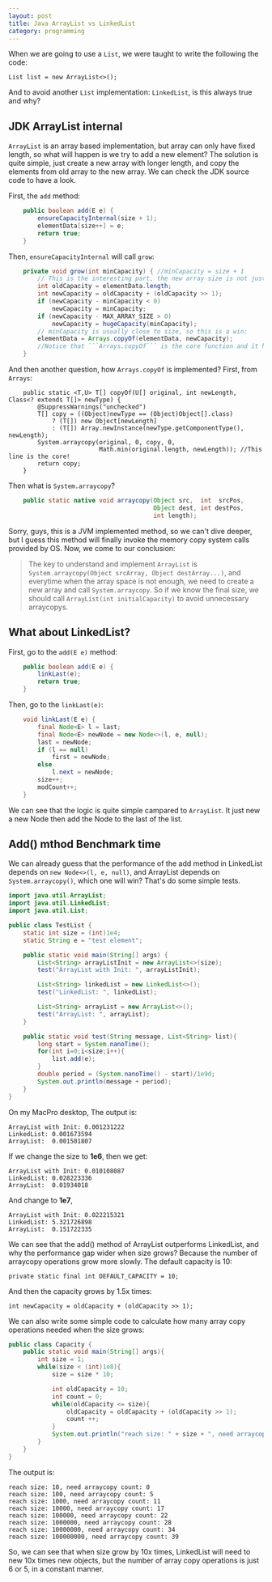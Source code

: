 ```yaml
---
layout: post
title: Java ArrayList vs LinkedList
category: programming
---
```

When we are going to use a ```List```, we were taught to write the following the code:
```
List list = new ArrayList<>();
```
And to avoid another ```List``` implementation: ```LinkedList```, is this always true and why?

## JDK ArrayList internal
```ArrayList``` is an array based implementation, but array can only have fixed length, so what will happen is we try to add a new element? The solution is quite simple, just create a new array with longer length, and copy the elements from old array to the new array. We can check the JDK source code to have a look.

First, the ```add``` method:
```java
    public boolean add(E e) {
        ensureCapacityInternal(size + 1);
        elementData[size++] = e;
        return true;
    }
```
Then, ```ensureCapacityInternal``` will call ```grow```:
```java
    private void grow(int minCapacity) { //minCapacity = size + 1
        // This is the interesting part, the new array size is not just oldCapacity++, but oldCapacity + (oldCapacity >> 1)
        int oldCapacity = elementData.length;
        int newCapacity = oldCapacity + (oldCapacity >> 1);
        if (newCapacity - minCapacity < 0)
            newCapacity = minCapacity;
        if (newCapacity - MAX_ARRAY_SIZE > 0)
            newCapacity = hugeCapacity(minCapacity);
        // minCapacity is usually close to size, so this is a win:
        elementData = Arrays.copyOf(elementData, newCapacity);
        //Notice that ```Arrays.copyOf``` is the core function and it has big performance influence on ArrayList!
    }
```
And then another question, how ```Arrays.copyOf``` is implemented?
First, from ```Arrays```:
```
    public static <T,U> T[] copyOf(U[] original, int newLength, Class<? extends T[]> newType) {
        @SuppressWarnings("unchecked")
        T[] copy = ((Object)newType == (Object)Object[].class)
            ? (T[]) new Object[newLength]
            : (T[]) Array.newInstance(newType.getComponentType(), newLength);
        System.arraycopy(original, 0, copy, 0,
                         Math.min(original.length, newLength)); //This line is the core!
        return copy;
    }
```
Then what is ```System.arraycopy```?
```java
    public static native void arraycopy(Object src,  int  srcPos,
                                        Object dest, int destPos,
                                        int length);
```
Sorry, guys, this is a JVM implemented method,  so we can't dive deeper, but I guess this method will finally invoke the memory copy system calls provided by OS.
Now, we come to our conclusion:
> The key to understand and implement ```ArrayList``` is ```System.arraycopy(Object srcArray, Object destArray...)```, and everytime when the array space is not enough, we need to create a new array and call ```System.arraycopy```. So if we know the final size, we should call ```ArrayList(int initialCapacity)``` to avoid unnecessary arraycopys.

## What about LinkedList?
First, go to the ```add(E e)``` method:
```java
    public boolean add(E e) {
        linkLast(e);
        return true;
    }
```
Then, go to the ```linkLast(e)```:
```java
    void linkLast(E e) {
        final Node<E> l = last;
        final Node<E> newNode = new Node<>(l, e, null);
        last = newNode;
        if (l == null)
            first = newNode;
        else
            l.next = newNode;
        size++;
        modCount++;
    }
```
We can see that the logic is quite simple campared to ```ArrayList```. It just new a new Node then add the Node to the last of the list.
## Add() mthod Benchmark time
We can already guess that the performance of the add method in LinkedList depends on ```new Node<>(l, e, null)```, and ArrayList depends on ```System.arraycopy()```, which one will win? That's do some simple tests.
```java
import java.util.ArrayList;
import java.util.LinkedList;
import java.util.List;

public class TestList {
    static int size = (int)1e4;
    static String e = "test element";

    public static void main(String[] args) {
        List<String> arrayListInit = new ArrayList<>(size);
        test("ArrayList with Init: ", arrayListInit);

        List<String> linkedList = new LinkedList<>();
        test("LinkedList: ", linkedList);

        List<String> arrayList = new ArrayList<>();
        test("ArrayList: ", arrayList);
    }

    public static void test(String message, List<String> list){
        long start = System.nanoTime();
        for(int i=0;i<size;i++){
            list.add(e);
        }
        double period = (System.nanoTime() - start)/1e9d;
        System.out.println(message + period);
    }
}
```
On my MacPro desktop, The output is:
```
ArrayList with Init: 0.001231222
LinkedList: 0.001673594
ArrayList:  0.001501807
```
If we change the size to **1e6**, then we get:
```
ArrayList with Init: 0.010108087
LinkedList: 0.028223336
ArrayList:  0.01934018
```
And change to **1e7**,
```
ArrayList with Init: 0.022215321
LinkedList: 5.321726898
ArrayList:  0.151722335
```
We can see that the add() method of ArrayList outperforms LinkedList, and why the performance gap wider when size grows? Because the number of arraycopy operations grow more slowly. The default capacity is 10:
```
private static final int DEFAULT_CAPACITY = 10;
```
And then the capacity grows by 1.5x times:
```
int newCapacity = oldCapacity + (oldCapacity >> 1);
```
We can also write some simple code to calculate how many array copy operations needed when the size grows:
```java
public class Capacity {
    public static void main(String[] args){
        int size = 1;
        while(size < (int)1e8){
            size = size * 10;

            int oldCapacity = 10;
            int count = 0;
            while(oldCapacity <= size){
                oldCapacity = oldCapacity + (oldCapacity >> 1);
                count ++;
            }
            System.out.println("reach size: " + size + ", need arraycopy count: " + (count - 1));
        }
    }
}
```
The output is:
```
reach size: 10, need arraycopy count: 0
reach size: 100, need arraycopy count: 5
reach size: 1000, need arraycopy count: 11
reach size: 10000, need arraycopy count: 17
reach size: 100000, need arraycopy count: 22
reach size: 1000000, need arraycopy count: 28
reach size: 10000000, need arraycopy count: 34
reach size: 100000000, need arraycopy count: 39
```
So, we can see that when size grow by 10x times, LinkedList will need to new 10x times new objects, but the number of array copy operations is just 6 or 5, in a constant manner.
